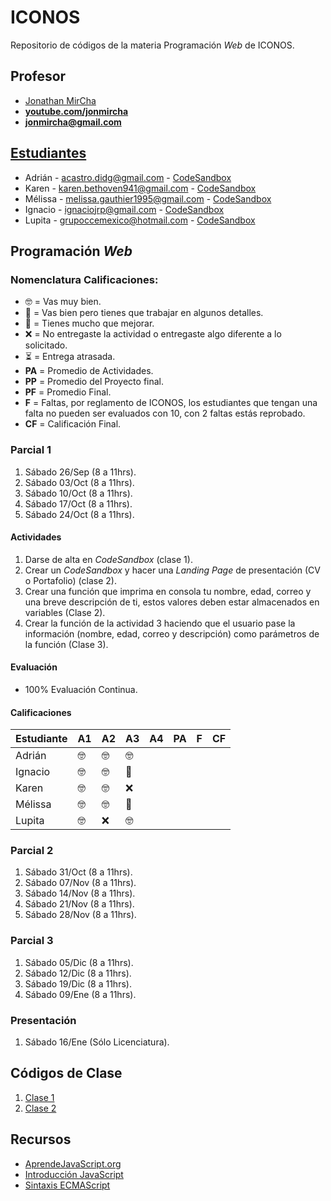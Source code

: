 # ICONOS

Repositorio de códigos de la materia Programación _Web_ de ICONOS.

## Profesor

- [Jonathan MirCha](http://jonmircha.com)
- **[youtube.com/jonmircha](https://youtube.com/jonmircha)**
- **[jonmircha@gmail.com](mailto:jonmircha@gmail.com)**

## [Estudiantes](https://docs.google.com/spreadsheets/d/1mxYLQFyiLlaC9pzR_01GK96nfz26meMaA2ztC0HRtHc/)

- Adrián - acastro.didg@gmail.com - [CodeSandbox](https://codesandbox.io/u/Adri%C3%A1n%20Castro)
- Karen - karen.bethoven941@gmail.com - [CodeSandbox](https://codesandbox.io/u/Kant_ren941)
- Mélissa - melissa.gauthier1995@gmail.com - [CodeSandbox](https://codesandbox.io/u/M%C3%A9lissa%20Gauthier)
- Ignacio - ignaciojrp@gmail.com - [CodeSandbox](https://codesandbox.io/u/nachorp)
- Lupita - grupoccemexico@hotmail.com - [CodeSandbox](https://codesandbox.io/u/lupitask)

## Programación _Web_

### Nomenclatura Calificaciones:

- 🤓 = Vas muy bien.
- 🤔 = Vas bien pero tienes que trabajar en algunos detalles.
- 😬 = Tienes mucho que mejorar.
- ❌ = No entregaste la actividad o entregaste algo diferente a lo solicitado.
- ⏳ = Entrega atrasada.
- **PA** = Promedio de Actividades.
- **PP** = Promedio del Proyecto final.
- **PF** = Promedio Final.
- **F** = Faltas, por reglamento de ICONOS, los estudiantes que tengan una falta no pueden ser evaluados con 10, con 2 faltas estás reprobado.
- **CF** = Calificación Final.

### Parcial 1

1. Sábado 26/Sep (8 a 11hrs).
1. Sábado 03/Oct (8 a 11hrs).
1. Sábado 10/Oct (8 a 11hrs).
1. Sábado 17/Oct (8 a 11hrs).
1. Sábado 24/Oct (8 a 11hrs).

#### Actividades

1. Darse de alta en _CodeSandbox_ (clase 1).
1. Crear un _CodeSandbox_ y hacer una _Landing Page_ de presentación (CV o Portafolio) (clase 2).
1. Crear una función que imprima en consola tu nombre, edad, correo y una breve descripción de ti, estos valores deben estar almacenados en variables (Clase 2).
1. Crear la función de la actividad 3 haciendo que el usuario pase la información (nombre, edad, correo y descripción) como parámetros de la función (Clase 3).

#### Evaluación

- 100% Evaluación Continua.

#### Calificaciones

| Estudiante | A1  | A2  | A3  | A4  | PA  | F   | CF  |
| ---------- | --- | --- | --- | --- | --- | --- | --- |
| Adrián     | 🤓  | 🤓  | 🤓  |     |     |     |
| Ignacio    | 🤓  | 🤓  | 🤔  |     |     |     |
| Karen      | 🤓  | 🤓  | ❌  |     |     |     |
| Mélissa    | 🤓  | 🤓  | 🤔  |     |     |     |
| Lupita     | 🤓  | ❌  | 🤓  |     |     |     |

### Parcial 2

1. Sábado 31/Oct (8 a 11hrs).
1. Sábado 07/Nov (8 a 11hrs).
1. Sábado 14/Nov (8 a 11hrs).
1. Sábado 21/Nov (8 a 11hrs).
1. Sábado 28/Nov (8 a 11hrs).

### Parcial 3

1. Sábado 05/Dic (8 a 11hrs).
1. Sábado 12/Dic (8 a 11hrs).
1. Sábado 19/Dic (8 a 11hrs).
1. Sábado 09/Ene (8 a 11hrs).

### Presentación

1. Sábado 16/Ene (Sólo Licenciatura).

## Códigos de Clase

1. [Clase 1](https://codesandbox.io/s/introduccion-a-la-programacion-i15il?file=/index.html)
1. [Clase 2](https://codesandbox.io/s/clase-2-fundamentos-de-javascript-6g2ed?file=/index.html)

## Recursos

- [AprendeJavaScript.org](https://aprendejavascript.org/)
- [Introducción JavaScript](https://jonmircha.com/javascript)
- [Sintaxis ECMAScript](https://jonmircha.com/ecmascript)
